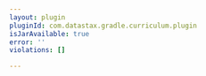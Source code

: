 ```yaml
---
layout: plugin
pluginId: com.datastax.gradle.curriculum.plugin
isJarAvailable: true
error: ''
violations: []

---
```

